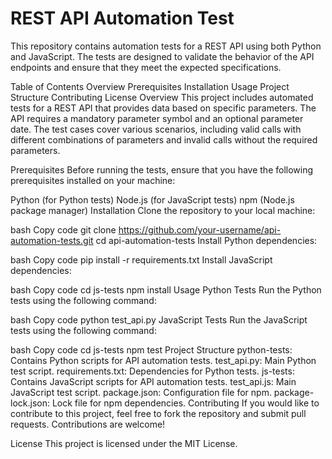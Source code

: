 # REST API Automation Test
This repository contains automation tests for a REST API using both Python and JavaScript. The tests are designed to validate the behavior of the API endpoints and ensure that they meet the expected specifications.

Table of Contents
Overview
Prerequisites
Installation
Usage
Project Structure
Contributing
License
Overview
This project includes automated tests for a REST API that provides data based on specific parameters. The API requires a mandatory parameter symbol and an optional parameter date. The test cases cover various scenarios, including valid calls with different combinations of parameters and invalid calls without the required parameters.

Prerequisites
Before running the tests, ensure that you have the following prerequisites installed on your machine:

Python (for Python tests)
Node.js (for JavaScript tests)
npm (Node.js package manager)
Installation
Clone the repository to your local machine:

bash
Copy code
git clone https://github.com/your-username/api-automation-tests.git
cd api-automation-tests
Install Python dependencies:

bash
Copy code
pip install -r requirements.txt
Install JavaScript dependencies:

bash
Copy code
cd js-tests
npm install
Usage
Python Tests
Run the Python tests using the following command:

bash
Copy code
python test_api.py
JavaScript Tests
Run the JavaScript tests using the following command:

bash
Copy code
cd js-tests
npm test
Project Structure
python-tests: Contains Python scripts for API automation tests.
test_api.py: Main Python test script.
requirements.txt: Dependencies for Python tests.
js-tests: Contains JavaScript scripts for API automation tests.
test_api.js: Main JavaScript test script.
package.json: Configuration file for npm.
package-lock.json: Lock file for npm dependencies.
Contributing
If you would like to contribute to this project, feel free to fork the repository and submit pull requests. Contributions are welcome!

License
This project is licensed under the MIT License.